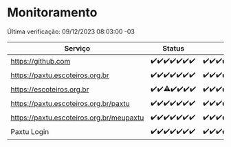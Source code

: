 # Monitoramento

Última verificação: 09/12/2023 08:03:00 -03

|Serviço|Status|Últimas 24h|
|---|---|---|
|https://github.com|<span title="2023-12-02: OK=24">✔️</span><span title="2023-12-03: OK=24">✔️</span><span title="2023-12-04: OK=24">✔️</span><span title="2023-12-05: OK=24">✔️</span><span title="2023-12-06: OK=23">✔️</span><span title="2023-12-07: OK=24">✔️</span><span title="2023-12-08: OK=11">✔️</span>|<span title="08/12/2023 08:04:00 -03 : 200">✔️</span><span title="08/12/2023 09:11:00 -03 : 200">✔️</span><span title="08/12/2023 10:08:00 -03 : 200">✔️</span><span title="08/12/2023 11:06:00 -03 : 200">✔️</span><span title="08/12/2023 12:06:00 -03 : 200">✔️</span><span title="08/12/2023 13:08:00 -03 : 200">✔️</span><span title="08/12/2023 14:05:00 -03 : 200">✔️</span><span title="08/12/2023 15:08:00 -03 : 200">✔️</span><span title="08/12/2023 16:03:00 -03 : 200">✔️</span><span title="08/12/2023 17:07:00 -03 : 200">✔️</span><span title="08/12/2023 18:04:00 -03 : 200">✔️</span><span title="08/12/2023 19:05:00 -03 : 200">✔️</span><span title="08/12/2023 20:06:00 -03 : 200">✔️</span><span title="08/12/2023 21:30:00 -03 : 200">✔️</span><span title="08/12/2023 22:43:00 -03 : 200">✔️</span><span title="08/12/2023 23:18:00 -03 : 200">✔️</span><span title="09/12/2023 00:06:00 -03 : 200">✔️</span><span title="09/12/2023 01:07:00 -03 : 200">✔️</span><span title="09/12/2023 02:05:00 -03 : 200">✔️</span><span title="09/12/2023 03:07:00 -03 : 200">✔️</span><span title="09/12/2023 04:03:00 -03 : 200">✔️</span><span title="09/12/2023 05:07:00 -03 : 200">✔️</span><span title="09/12/2023 06:04:00 -03 : 200">✔️</span><span title="09/12/2023 07:05:00 -03 : 200">✔️</span><span title="09/12/2023 08:03:00 -03 : 200">✔️</span>|
|https://paxtu.escoteiros.org.br|<span title="2023-12-02: OK=24">✔️</span><span title="2023-12-03: OK=24">✔️</span><span title="2023-12-04: OK=24">✔️</span><span title="2023-12-05: OK=24">✔️</span><span title="2023-12-06: OK=23">✔️</span><span title="2023-12-07: OK=24">✔️</span><span title="2023-12-08: OK=11">✔️</span>|<span title="08/12/2023 08:04:00 -03 : 200">✔️</span><span title="08/12/2023 09:11:00 -03 : 200">✔️</span><span title="08/12/2023 10:08:00 -03 : 200">✔️</span><span title="08/12/2023 11:06:00 -03 : 200">✔️</span><span title="08/12/2023 12:06:00 -03 : 200">✔️</span><span title="08/12/2023 13:08:00 -03 : 200">✔️</span><span title="08/12/2023 14:05:00 -03 : 200">✔️</span><span title="08/12/2023 15:08:00 -03 : 200">✔️</span><span title="08/12/2023 16:03:00 -03 : 200">✔️</span><span title="08/12/2023 17:07:00 -03 : 200">✔️</span><span title="08/12/2023 18:04:00 -03 : 200">✔️</span><span title="08/12/2023 19:05:00 -03 : 200">✔️</span><span title="08/12/2023 20:06:00 -03 : 200">✔️</span><span title="08/12/2023 21:30:00 -03 : 200">✔️</span><span title="08/12/2023 22:43:00 -03 : 200">✔️</span><span title="08/12/2023 23:18:00 -03 : 200">✔️</span><span title="09/12/2023 00:06:00 -03 : 200">✔️</span><span title="09/12/2023 01:07:00 -03 : 200">✔️</span><span title="09/12/2023 02:05:00 -03 : 200">✔️</span><span title="09/12/2023 03:07:00 -03 : 200">✔️</span><span title="09/12/2023 04:03:00 -03 : 200">✔️</span><span title="09/12/2023 05:07:00 -03 : 200">✔️</span><span title="09/12/2023 06:04:00 -03 : 200">✔️</span><span title="09/12/2023 07:05:00 -03 : 200">✔️</span><span title="09/12/2023 08:03:00 -03 : 200">✔️</span>|
|https://escoteiros.org.br|<span title="2023-12-02: OK=24">✔️</span><span title="2023-12-03: OK=24">✔️</span><span title="2023-12-04: OK=23, Falhas=1">⚠️</span><span title="2023-12-05: OK=24">✔️</span><span title="2023-12-06: OK=23">✔️</span><span title="2023-12-07: OK=24">✔️</span><span title="2023-12-08: OK=11">✔️</span>|<span title="08/12/2023 08:04:00 -03 : 200">✔️</span><span title="08/12/2023 09:11:00 -03 : 200">✔️</span><span title="08/12/2023 10:08:00 -03 : 200">✔️</span><span title="08/12/2023 11:06:00 -03 : 200">✔️</span><span title="08/12/2023 12:06:00 -03 : 200">✔️</span><span title="08/12/2023 13:08:00 -03 : 200">✔️</span><span title="08/12/2023 14:05:00 -03 : 200">✔️</span><span title="08/12/2023 15:08:00 -03 : 200">✔️</span><span title="08/12/2023 16:03:00 -03 : 200">✔️</span><span title="08/12/2023 17:07:00 -03 : 200">✔️</span><span title="08/12/2023 18:04:00 -03 : 200">✔️</span><span title="08/12/2023 19:05:00 -03 : 200">✔️</span><span title="08/12/2023 20:06:00 -03 : 200">✔️</span><span title="08/12/2023 21:30:00 -03 : 200">✔️</span><span title="08/12/2023 22:43:00 -03 : 200">✔️</span><span title="08/12/2023 23:18:00 -03 : 200">✔️</span><span title="09/12/2023 00:06:00 -03 : 200">✔️</span><span title="09/12/2023 01:07:00 -03 : 200">✔️</span><span title="09/12/2023 02:05:00 -03 : 200">✔️</span><span title="09/12/2023 03:07:00 -03 : 200">✔️</span><span title="09/12/2023 04:03:00 -03 : 200">✔️</span><span title="09/12/2023 05:07:00 -03 : 200">✔️</span><span title="09/12/2023 06:04:00 -03 : 200">✔️</span><span title="09/12/2023 07:05:00 -03 : 200">✔️</span><span title="09/12/2023 08:03:00 -03 : 200">✔️</span>|
|https://paxtu.escoteiros.org.br/paxtu|<span title="2023-12-02: OK=24">✔️</span><span title="2023-12-03: OK=24">✔️</span><span title="2023-12-04: OK=24">✔️</span><span title="2023-12-05: OK=24">✔️</span><span title="2023-12-06: OK=23">✔️</span><span title="2023-12-07: OK=24">✔️</span><span title="2023-12-08: OK=11">✔️</span>|<span title="08/12/2023 08:04:00 -03 : 200">✔️</span><span title="08/12/2023 09:11:00 -03 : 200">✔️</span><span title="08/12/2023 10:08:00 -03 : 200">✔️</span><span title="08/12/2023 11:06:00 -03 : 200">✔️</span><span title="08/12/2023 12:06:00 -03 : 200">✔️</span><span title="08/12/2023 13:08:00 -03 : 200">✔️</span><span title="08/12/2023 14:05:00 -03 : 200">✔️</span><span title="08/12/2023 15:08:00 -03 : 200">✔️</span><span title="08/12/2023 16:03:00 -03 : 200">✔️</span><span title="08/12/2023 17:07:00 -03 : 200">✔️</span><span title="08/12/2023 18:04:00 -03 : 200">✔️</span><span title="08/12/2023 19:05:00 -03 : 200">✔️</span><span title="08/12/2023 20:06:00 -03 : 200">✔️</span><span title="08/12/2023 21:30:00 -03 : 200">✔️</span><span title="08/12/2023 22:43:00 -03 : 200">✔️</span><span title="08/12/2023 23:18:00 -03 : 200">✔️</span><span title="09/12/2023 00:06:00 -03 : 200">✔️</span><span title="09/12/2023 01:07:00 -03 : 200">✔️</span><span title="09/12/2023 02:05:00 -03 : 200">✔️</span><span title="09/12/2023 03:07:00 -03 : 200">✔️</span><span title="09/12/2023 04:03:00 -03 : 200">✔️</span><span title="09/12/2023 05:07:00 -03 : 200">✔️</span><span title="09/12/2023 06:04:00 -03 : 200">✔️</span><span title="09/12/2023 07:05:00 -03 : 200">✔️</span><span title="09/12/2023 08:03:00 -03 : 200">✔️</span>|
|https://paxtu.escoteiros.org.br/meupaxtu|<span title="2023-12-02: OK=24">✔️</span><span title="2023-12-03: OK=24">✔️</span><span title="2023-12-04: OK=24">✔️</span><span title="2023-12-05: OK=24">✔️</span><span title="2023-12-06: OK=23">✔️</span><span title="2023-12-07: OK=24">✔️</span><span title="2023-12-08: OK=11">✔️</span>|<span title="08/12/2023 08:04:00 -03 : 200">✔️</span><span title="08/12/2023 09:11:00 -03 : 200">✔️</span><span title="08/12/2023 10:08:00 -03 : 200">✔️</span><span title="08/12/2023 11:06:00 -03 : 200">✔️</span><span title="08/12/2023 12:06:00 -03 : 200">✔️</span><span title="08/12/2023 13:08:00 -03 : 200">✔️</span><span title="08/12/2023 14:05:00 -03 : 200">✔️</span><span title="08/12/2023 15:08:00 -03 : 200">✔️</span><span title="08/12/2023 16:03:00 -03 : 200">✔️</span><span title="08/12/2023 17:07:00 -03 : 200">✔️</span><span title="08/12/2023 18:04:00 -03 : 200">✔️</span><span title="08/12/2023 19:05:00 -03 : 200">✔️</span><span title="08/12/2023 20:06:00 -03 : 200">✔️</span><span title="08/12/2023 21:30:00 -03 : 200">✔️</span><span title="08/12/2023 22:43:00 -03 : 200">✔️</span><span title="08/12/2023 23:18:00 -03 : 200">✔️</span><span title="09/12/2023 00:06:00 -03 : 200">✔️</span><span title="09/12/2023 01:07:00 -03 : 200">✔️</span><span title="09/12/2023 02:05:00 -03 : 200">✔️</span><span title="09/12/2023 03:07:00 -03 : 200">✔️</span><span title="09/12/2023 04:03:00 -03 : 200">✔️</span><span title="09/12/2023 05:07:00 -03 : 200">✔️</span><span title="09/12/2023 06:04:00 -03 : 200">✔️</span><span title="09/12/2023 07:05:00 -03 : 200">✔️</span><span title="09/12/2023 08:03:00 -03 : 200">✔️</span>|
|Paxtu Login|<span title="2023-12-02: OK=24">✔️</span><span title="2023-12-03: OK=24">✔️</span><span title="2023-12-04: OK=24">✔️</span><span title="2023-12-05: OK=24">✔️</span><span title="2023-12-06: OK=23">✔️</span><span title="2023-12-07: OK=24">✔️</span><span title="2023-12-08: OK=11">✔️</span>|<span title="08/12/2023 08:04:00 -03 : 200">✔️</span><span title="08/12/2023 09:11:00 -03 : 200">✔️</span><span title="08/12/2023 10:08:00 -03 : 200">✔️</span><span title="08/12/2023 11:06:00 -03 : 200">✔️</span><span title="08/12/2023 12:06:00 -03 : 200">✔️</span><span title="08/12/2023 13:08:00 -03 : 200">✔️</span><span title="08/12/2023 14:05:00 -03 : 200">✔️</span><span title="08/12/2023 15:08:00 -03 : 200">✔️</span><span title="08/12/2023 16:03:00 -03 : 200">✔️</span><span title="08/12/2023 17:07:00 -03 : 200">✔️</span><span title="08/12/2023 18:04:00 -03 : 200">✔️</span><span title="08/12/2023 19:05:00 -03 : 200">✔️</span><span title="08/12/2023 20:06:00 -03 : 200">✔️</span><span title="08/12/2023 21:30:00 -03 : 200">✔️</span><span title="08/12/2023 22:43:00 -03 : 200">✔️</span><span title="08/12/2023 23:18:00 -03 : 200">✔️</span><span title="09/12/2023 00:06:00 -03 : 200">✔️</span><span title="09/12/2023 01:07:00 -03 : 200">✔️</span><span title="09/12/2023 02:05:00 -03 : 200">✔️</span><span title="09/12/2023 03:07:00 -03 : 200">✔️</span><span title="09/12/2023 04:03:00 -03 : 200">✔️</span><span title="09/12/2023 05:07:00 -03 : 200">✔️</span><span title="09/12/2023 06:04:00 -03 : 200">✔️</span><span title="09/12/2023 07:05:00 -03 : 200">✔️</span><span title="09/12/2023 08:03:00 -03 : 200">✔️</span>|
